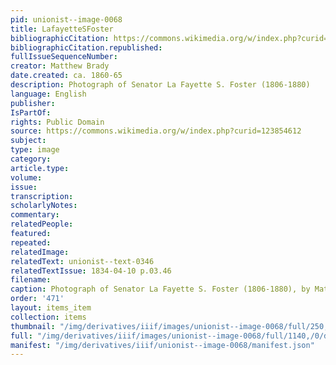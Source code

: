 ```yaml
---
pid: unionist--image-0068
title: LafayetteSFoster
bibliographicCitation: https://commons.wikimedia.org/w/index.php?curid=123854612
bibliographicCitation.republished: 
fullIssueSequenceNumber: 
creator: Matthew Brady
date.created: ca. 1860-65
description: Photograph of Senator La Fayette S. Foster (1806-1880)
language: English
publisher: 
IsPartOf: 
rights: Public Domain
source: https://commons.wikimedia.org/w/index.php?curid=123854612
subject: 
type: image
category: 
article.type: 
volume: 
issue: 
transcription: 
scholarlyNotes: 
commentary: 
relatedPeople: 
featured: 
repeated: 
relatedImage: 
relatedText: unionist--text-0346
relatedTextIssue: 1834-04-10 p.03.46
filename: 
caption: Photograph of Senator La Fayette S. Foster (1806-1880), by Matthew Brady
order: '471'
layout: items_item
collection: items
thumbnail: "/img/derivatives/iiif/images/unionist--image-0068/full/250,/0/default.jpg"
full: "/img/derivatives/iiif/images/unionist--image-0068/full/1140,/0/default.jpg"
manifest: "/img/derivatives/iiif/unionist--image-0068/manifest.json"
---
```

